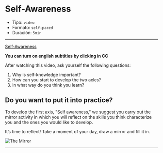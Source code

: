# Self-Awareness

* Tipo: `video`
* Formato: `self-paced`
* Duración: `5min`

***

[Self-Awareness](https://vimeo.com/424939718)

**You can turn on english subtitles by clicking in CC**

After watching this video, ask yourself the following questions:

1. Why is self-knowledge important?
2. How can you start to develop the two axles?
3. In what way do you think you learn?


## Do you want to put it into practice?

To develop the first axis, "Self awareness," we suggest you carry out the mirror
activity in which you will reflect on the skills you think characterize you and
the ones you would like to develop.

It’s time to reflect! Take a moment of your day, draw a mirror and fill it in.


![The Mirror](https://user-images.githubusercontent.com/36275285/92283590-d2c03000-eec5-11ea-8d8c-e84c2e49b0d1.png)





***
